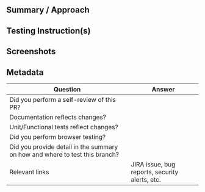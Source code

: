 ## Summary / Approach
<!-- Include a summary of your changes that expands upon the title. -->

## Testing Instruction(s)
<!-- Include a summary of how your changes should be tested, including any necessary links to the env used. -->

## Screenshots
<!-- If appropriate include necessary screenshots to show the feature on mobile and desktop views. -->

## Metadata
<!-- Please fill out ALL metadata. Use N/A when necessary. -->
| Question | Answer |
|----------|--------|
| Did you perform a self-review of this PR? |
| Documentation reflects changes? |
| Unit/Functional tests reflect changes? |
| Did you perform browser testing? |
| Did you provide detail in the summary on how and where to test this branch? |
| Relevant links | JIRA issue, bug reports, security alerts, etc.